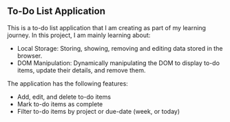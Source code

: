 ## To-Do List Application

This is a to-do list application that I am creating as part of my learning journey. In this project, I am mainly learning about:

- Local Storage: Storing, showing, removing and editing data stored in the browser.
- DOM Manipulation: Dynamically manipulating the DOM to display to-do items, update their details, and remove them.

The application has the following features:
- Add, edit, and delete to-do items
- Mark to-do items as complete
- Filter to-do items by project or due-date (week, or today)